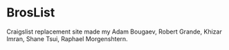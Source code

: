 # BrosList
Craigslist replacement site made my Adam Bougaev, Robert Grande, Khizar Imran, Shane Tsui, Raphael Morgenshtern.
